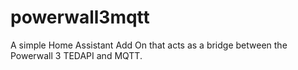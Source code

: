 # powerwall3mqtt
A simple Home Assistant Add On that acts as a bridge between the Powerwall 3 TEDAPI and MQTT.

